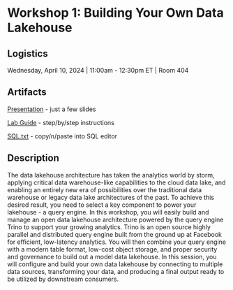 # Workshop 1: Building Your Own Data Lakehouse


## Logistics

Wednesday, April 10, 2024 | 11:00am - 12:30pm ET | Room 404


## Artifacts

[Presentation](./Workshop1-Lakehouse-Preso.pdf) - just a few slides

[Lab Guide](./Workshop1-Lakehouse-Labs.pdf) - step/by/step instructions

[SQL.txt](./Workshop1-Lakehouse-SQL.txt) - copy/n/paste into SQL editor 


## Description

The data lakehouse architecture has taken the analytics world by storm, applying critical data warehouse-like capabilities to the cloud data lake, and enabling an entirely new era of possibilities over the traditional data warehouse or legacy data lake architectures of the past. To achieve this desired result, you need to select a key component to power your lakehouse - a query engine. In this workshop, you will easily build and manage an open data lakehouse architecture powered by the query engine Trino to support your growing analytics. Trino is an open source highly parallel and distributed query engine built from the ground up at Facebook for efficient, low-latency analytics. You will then combine your query engine with a modern table format, low-cost object storage, and proper security and governance to build out a model data lakehouse. In this session, you will configure and build your own data lakehouse by connecting to multiple data sources, transforming your data, and producing a final output ready to be utilized by downstream consumers. 